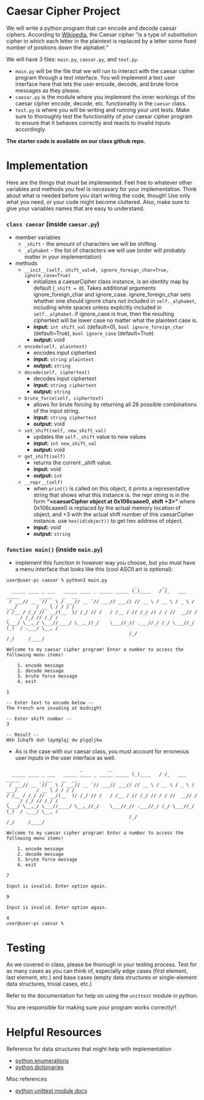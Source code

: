 # Caesar Cipher Project

We will write a python program that can encode and decode caesar ciphers. According to [Wikipedia](https://en.wikipedia.org/wiki/Caesar_cipher), the Caesar cipher “is a type of substitution cipher in which each letter in the plaintext is replaced by a letter some fixed number of positions down the alphabet.”

We will have 3 files: `main.py`, `caesar.py`, and `test.py`. 

- `main.py` will be the file that we will run to interact with the caesar cipher program through a text interface. You will implement a text user interface here that lets the user encode, decode, and brute force messages as they please.
- `caesar.py` is the module where you implement the inner workings of the caesar cipher encode, decode, etc. functionality in the `caesar` class.
- `test.py` is where you will be writing and running your unit tests. Make sure to thoroughly test the functionality of your caesar cipher program to ensure that it behaves correctly and reacts to invalid inputs accordingly.

**The starter code is available on our class github repo.**

# Implementation

Here are the things that must be implemented. Feel free to whatever other variables and methods you feel is necessary for your implementation. Think about what is needed before you start writing the code, though! Use only what you need, or your code might become cluttered. Also, make sure to give your variables names that are easy to understand.

### `class caesar` (inside `caesar.py`)

- member variables
    - `_shift`  - the amount of characters we will be shifting
    - `_alphabet` - the list of characters we will use (order will probably matter in your implementation)
- methods
    - `__init__(self, shift_val=0, ignore_foreign_char=True, ignore_case=True)`
        - initializes a caesarCipher class instance, is an identity map by default (`_shift = 0`). Takes additional arguments ignore_foreign_char and ignore_case. ignore_foreign_char sets whether one should ignore chars not included in `self._alphabet`, including white spaces unless explicitly included in `self._alphabet`. if ignore_case is true, then the resulting ciphertext will be lower case no matter what the plaintext case is. 
        - **input:** `int shift_val` (default=0), `bool ignore_foreign_char` (default=True), `bool ignore_case` (default=True)
        - **output:** void
    - `encode(self, plaintext)`
        - encodes input ciphertext
        - **input:** `string plaintext`
        - **output:** `string`
    - `decode(self, ciphertext)`
        - decodes input ciphertext
        - **input:** `string ciphertext`
        - **output:** `string`
    - `brute_force(self, ciphertext)`
        - allows for brute forcing by returning all 26 possible combinations of the input string.
        - **input:** `string ciphertext`
        - **output:** void
    - `set_shift(self, new_shift_val)`
        - updates the `self._shift` value to new values
        - **input:** `int new_shift_val`
        - **output:** void
    - `get_shift(self)`
        - returns the current _shift value.
        - **input:** void
        - **output:** `int`
    - `__repr__(self)`
        - when `print()` is called on this object, it prints a representative string that shows what this instance is. the repr string is in the form **“<caesarCipher object at 0x106caaee0, shift +3>”** where 0x106caaee0 is replaced by the actual memory location of object, and +3 with the actual shift number of this caesarCipher instance. use `hex(id(object))` to get hex address of object.
        - **input:** void
        - **output:** `string`

### `function main()` (inside `main.py`)

- implement this function in however way you choose, but you must have a menu interface that looks like this (cool ASCII art is optional):

```
user@user-pc caesar % python3 main.py
                                               _         __                                    
  _____ ____ _ ___   _____ ____ _ _____ _____ (_)____   / /_   ___   _____        ____   __  __
 / ___// __ `// _ \ / ___// __ `// ___// ___// // __ \ / __ \ / _ \ / ___/       / __ \ / / / /
/ /__ / /_/ //  __/(__  )/ /_/ // /   / /__ / // /_/ // / / //  __// /     _    / /_/ // /_/ / 
\___/ \__,_/ \___//____/ \__,_//_/    \___//_// .___//_/ /_/ \___//_/     (_)  / .___/ \__, /  
                                             /_/                              /_/     /____/   

Welcome to my caesar cipher program! Enter a number to access the following menu items!

    1. encode message
    2. decode message
    3. brute force message
    4. exit
    
1

-- Enter text to encode below --
The French are invading at midnight

-- Enter shift number --
3

-- Result --
Wkh Iuhqfk duh lqydglqj dw plgqljkw
```

- As is the case with our caesar class, you must account for erroneous user inputs in the user interface as well.

```
					       _         __                                    
  _____ ____ _ ___   _____ ____ _ _____ _____ (_)____   / /_   ___   _____        ____   __  __
 / ___// __ `// _ \ / ___// __ `// ___// ___// // __ \ / __ \ / _ \ / ___/       / __ \ / / / /
/ /__ / /_/ //  __/(__  )/ /_/ // /   / /__ / // /_/ // / / //  __// /     _    / /_/ // /_/ / 
\___/ \__,_/ \___//____/ \__,_//_/    \___//_// .___//_/ /_/ \___//_/     (_)  / .___/ \__, /  
                                             /_/                              /_/     /____/   

Welcome to my caesar cipher program! Enter a number to access the following menu items!

    1. encode message
    2. decode message
    3. brute force message
    4. exit
    
7

Input is invalid. Enter option again.

9

Input is invalid. Enter option again.

4
user@user-pc caesar %
```

# Testing

As we covered in class, please be thorough in your testing process. Test for as many cases as you can think of, especially edge cases (first element, last element, etc.) and base cases (empty data structures or single-element data structures, trivial cases, etc.)

Refer to the documentation for help on using the `unittest` module in python.

You are responsible for making sure your program works correctly!!

# Helpful Resources

Reference for data structures that might help with implementation
- [python enumerations](https://docs.python.org/3/library/enum.html?highlight=enum)
- [python dictionaries](https://docs.python.org/3/tutorial/datastructures.html?highlight=dictionaries#dictionaries)

Misc references
- [python unittest module docs](https://docs.python.org/3/library/unittest.html)
